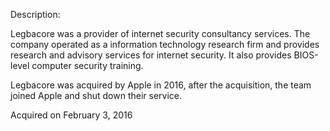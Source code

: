 Description:

Legbacore was a provider of internet security consultancy services. The company operated as a information technology research firm and provides research and advisory services for internet security. It also provides BIOS-level computer security training.

Legbacore was acquired by Apple in 2016, after the acquisition, the team joined Apple and shut down their service.

Acquired on February 3, 2016